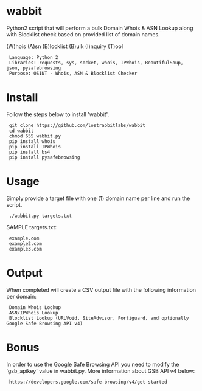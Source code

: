 # wabbit
Python2 script that will perform a bulk Domain Whois & ASN Lookup along with Blocklist check based on provided list of domain names.

(W)hois (A)sn (B)locklist (B)ulk (I)nquiry (T)ool

     Language: Python 2
     Libraries: requests, sys, socket, whois, IPWhois, BeautifulSoup, json, pysafebrowsing
     Purpose: OSINT - Whois, ASN & Blocklist Checker


# Install
Follow the steps below to install 'wabbit'.

     git clone https://github.com/lostrabbitlabs/wabbit
     cd wabbit
     chmod 655 wabbit.py
     pip install whois
     pip install IPWhois
     pip install bs4
     pip install pysafebrowsing


# Usage
Simply provide a target file with one (1) domain name per line and run the script.

     ./wabbit.py targets.txt


SAMPLE targets.txt:

     example.com
     example2.com
     example3.com


# Output
When completed will create a CSV output file with the following information per domain:

     Domain Whois Lookup
     ASN/IPWhois Lookup
     Blocklist Lookup (URLVoid, SiteAdvisor, Fortiguard, and optionally Google Safe Browsing API v4)

# Bonus
In order to use the Google Safe Browsing API you need to modify the 'gsb_apikey' value in wabbit.py. More information about GSB API v4 below:

     https://developers.google.com/safe-browsing/v4/get-started


